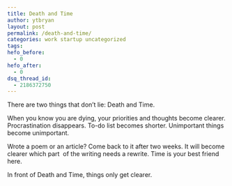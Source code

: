 ```yaml
---
title: Death and Time
author: ytbryan
layout: post
permalink: /death-and-time/
categories: work startup uncategorized
tags:
hefo_before:
  - 0
hefo_after:
  - 0
dsq_thread_id:
  - 2186372750
---
```

There are two things that don&#8217;t lie: Death and Time.

When you know you are dying, your priorities and thoughts become clearer. Procrastination disappears. To-do list becomes shorter. Unimportant things become unimportant.

Wrote a poem or an article? Come back to it after two weeks. It will become clearer which part  of the writing needs a rewrite. Time is your best friend here.

In front of Death and Time, things only get clearer.
